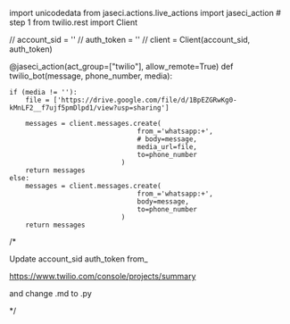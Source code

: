 import unicodedata
from jaseci.actions.live_actions import jaseci_action  # step 1
from twilio.rest import Client

// account_sid = '' 
// auth_token = '' 
// client = Client(account_sid, auth_token) 


@jaseci_action(act_group=["twilio"], allow_remote=True)
def twilio_bot(message, phone_number, media):
    
    if (media != ''):
        file = ['https://drive.google.com/file/d/1BpEZGRwKg0-kMnLF2__f7ujf5pmDlpd1/view?usp=sharing']

        messages = client.messages.create( 
                                    from_='whatsapp:+',  
                                    # body=message,
                                    media_url=file,
                                    to=phone_number
                                ) 
        return messages
    else:
        messages = client.messages.create( 
                                    from_='whatsapp:+',  
                                    body=message,
                                    to=phone_number
                                ) 
        return messages


/*

Update
account_sid
auth_token
from_

https://www.twilio.com/console/projects/summary


and change .md to .py

*/
